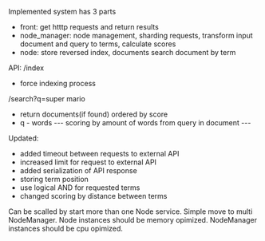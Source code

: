 Implemented system has 3 parts
- front: get htttp requests and return results
- node_manager: node management, sharding requests, transform input document and query to terms, calculate scores
- node: store reversed index, documents search document by term

API:
/index 
- force indexing process

/search?q=super mario
- return documents(if found) ordered by score
- q - words
--- scoring by amount of words from query in document ---



Updated:

- added timeout between requests to external API
- increased limit for request to external API
- added serialization of API response
- storing term position
- use logical AND for requested terms
- changed scoring by distance between terms



Can be scalled by start more than one Node service. Simple move to multi NodeManager.
Node instances should be memory opimized. NodeManager instances should be cpu opimized.
